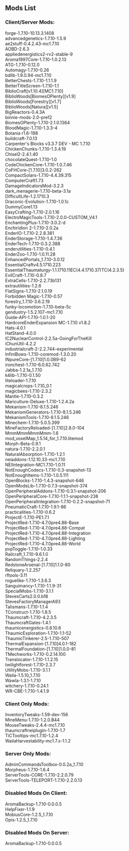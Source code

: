 ## Mods List

### Client/Server Mods:
forge-1.7.10-10.13.3.1408<br>
advancedgenetics-1.7.10-1.5.9<br>
ae2stuff-0.4.2.43-mc1.7.10<br>
AOBD-2.6.3<br>
appliedenergistics2-rv2-stable-9<br>
Aroma1997Core-1.7.10-1.0.2.13<br>
ATG-1.7.10-0.12.0<br>
Automagy-1.7.10-0.26<br>
bdlib-1.9.0.94-mc1.7.10<br>
BetterChests-1.7.10-1.1.1.9<br>
BetterTitleScreen-1.7.10-1.1<br>
BiblioCraft[v1.10.4][MC1.7.10]<br>
BiblioWoods[BiomesOPlenty][v1.9]<br>
BiblioWoods[Forestry][v1.7]<br>
BiblioWoods[Natura][v1.5]<br>
BigReactors-0.4.3A<br>
binnie-mods-2.0-pre12<br>
BiomesOPlenty-1.7.10-2.1.0.1364<br>
BloodMagic-1.7.10-1.3.3-4<br>
Botania r1.6-198<br>
buildcraft-7.0.13<br>
Carpenter's Blocks v3.3.7 DEV - MC 1.7.10<br>
ChickenChunks-1.7.10-1.3.4.19<br>
Chisel2-2.4.1.40<br>
chocolateQuest-1.7.10-1.0<br>
CodeChickenCore-1.7.10-1.0.7.46<br>
CoFHCore-[1.7.10]3.0.2-262<br>
CompactSolars-1.7.10-4.4.39.315<br>
ComputerCraft1.73<br>
DamageIndicatorsMod-3.2.3<br>
dark_menagerie-1.7.10-beta-3.1a<br>
DifficultLife-1.2.1710.3<br>
Draconic-Evolution-1.7.10-1.0.1c<br>
DummyCore1.13<br>
EasyCrafting-1.7.10-2.0.1.16<br>
ElectroMagicTools-1.7.10-2.0.0-CUSTOM_V4.1<br>
EnchantingPlus-1.7.10-3.0.2-d<br>
Enchiridion 2-1.7.10-2.0.2a<br>
EnderIO-1.7.10-2.2.8.381<br>
EnderStorage-1.7.10-1.4.7.36<br>
EnderTech-1.7.10-0.3.2.388<br>
enderutilities-1.7.10-0.4.1<br>
EnderZoo-1.7.10-1.0.11.28<br>
EnhancedPortals_1.7.10-3.0.12<br>
EssentialCraftv4.5.1710.223<br>
EssentialThaumaturgy-1.1.1710.11EC(4.4.1710.37)TC(4.2.3.5)<br>
EvilCraft-1.7.10-0.8.7<br>
ExtraCells-1.7.10-2.2.73b131<br>
extrautilities-1.2.6<br>
FlatSigns-1.7.10-2.1.0.19<br>
Forbidden Magic-1.7.10-0.57<br>
forestry_1.7.10-3.6.2.19<br>
funky-locomotion-1.7.10-beta-5c<br>
gendustry-1.5.2.107-mc1.7.10<br>
Guide-API-1.7.10-1.0.1-20<br>
HardcoreEnderExpansion  MC-1.7.10  v1.8.2<br>
Hats-4.0.1<br>
HatStand-4.0.0<br>
IC2NuclearControl-2.2.5a-GoingForTheKill<br>
iChunUtil-4.2.2<br>
industrialcraft-2-2.2.744-experimental<br>
InfiniBows-1.7.10-coremod-1.3.0.20<br>
INpureCore-[1.7.10]1.0.0B9-62<br>
ironchest-1.7.10-6.0.62.742<br>
Jabba-1.2.1a_1.7.10<br>
k4lib-1.7.10-0.1.50<br>
liteloader-1.7.10<br>
magicalcrops-1.7.10_0.1<br>
magicbees-1.7.10-2.3.2<br>
Mantle-1.7.10-0.3.2<br>
Mariculture-Deluxe-1.7.10-1.2.4.2a<br>
Mekanism-1.7.10-8.1.5.246<br>
MekanismGenerators-1.7.10-8.1.5.246<br>
MekanismTools-1.7.10-8.1.5.246<br>
Minechem-1.7.10-5.0.5.399<br>
MineFactoryReloaded-[1.7.10]2.8.0-104<br>
MmmMmmMmmMmm-1.6<br>
mod_voxelMap_1.5.14_for_1.7.10.litemod<br>
Morph-Beta-0.9.1<br>
natura-1.7.10-2.2.0.1<br>
NaturalAbsorption-1.7.10-1.2.1<br>
neiaddons-1.12.10.33-mc1.7.10<br>
NEIIntegration-MC1.7.10-1.0.11<br>
NotEnoughCodecs-1.7.10-0.3-snapshot-13<br>
NotEnoughItems-1.7.10-1.0.5.111<br>
OpenBlocks-1.7.10-1.4.3-snapshot-646<br>
OpenModsLib-1.7.10-0.7.3-snapshot-374<br>
OpenPeripheralAddons-1.7.10-0.3.1-snapshot-206<br>
OpenPeripheralCore-1.7.10-1.1.1-snapshot-238<br>
OpenPeripheralIntegration-1.7.10-0.2.2-snapshot-71<br>
PneumaticCraft-1.7.10-1.9.1-86<br>
practicalities-1.7.10-0.6.2<br>
ProjectE-1.7.10-PE1.7.1<br>
ProjectRed-1.7.10-4.7.0pre4.88-Base<br>
ProjectRed-1.7.10-4.7.0pre4.88-Compat<br>
ProjectRed-1.7.10-4.7.0pre4.88-Integration<br>
ProjectRed-1.7.10-4.7.0pre4.88-Lighting<br>
ProjectRed-1.7.10-4.7.0pre4.88-World<br>
pvpToggle-1.7.10-1.0.33<br>
Railcraft_1.7.10-9.6.1.0<br>
RandomThings-2.2.4<br>
RedstoneArsenal-[1.7.10]1.1.0-80<br>
Reliquary-1.2.257<br>
rftools-3.11<br>
roguelike-1.7.10-1.3.6.3<br>
Sanguimancy-1.7.10-1.1.9-31<br>
SpecialMobs-1.7.10-3.1.1<br>
StevesCarts2.0.0.b18<br>
StevesFactoryManagerA93<br>
Talismans-1.7.10-1.1.4<br>
TConstruct-1.7.10-1.8.5<br>
Thaumcraft-1.7.10-4.2.3.5<br>
ThaumcraftGates-1.4.1<br>
thaumicenergistics-0.8.10.6<br>
ThaumicExploration-1.7.10-1.1-52<br>
ThaumicTinkerer-2.5-1.7.10-507<br>
ThermalExpansion-[1.7.10]4.0.1-182<br>
ThermalFoundation-[1.7.10]1.0.0-81<br>
TMechworks-1.7.10-0.2.14.100<br>
Translocator-1.7.10-1.1.2.15<br>
twilightforest-1.7.10-2.3.7<br>
UtilityMobs-1.7.10-3.1.1<br>
Waila-1.5.10_1.7.10<br>
Wawla-1.3.1-1.7.10<br>
witchery-1.7.10-0.24.1<br>
WR-CBE-1.7.10-1.4.1.9

### Client Only Mods:
InventoryTweaks-1.59-dev-156<br>
MineMenu-1.7.10-1.2.0.B44<br>
MouseTweaks-2.4.4-mc1.7.10<br>
thaumcraftneiplugin-1.7.10-1.7<br>
TiCTooltips-mc1.7.10-1.2.4<br>
WailaHarvestability-mc1.7.x-1.1.2

### Server Only Mods:
AdminCommandsToolbox-0.0.2a_1.7.10<br>
Morpheus-1.7.10-1.6.4<br>
ServerTools-CORE-1.7.10-2.2.0.79<br>
ServerTools-TELEPORT-1.7.10-2.2.0.13

### Disabled Mods On Client:
AromaBackup-1.7.10-0.0.0.5<br>
HelpFixer-1.1.9<br>
MobiusCore-1.2.5_1.7.10<br>
Opis-1.2.5_1.7.10

### Disabled Mods On Server:
AromaBackup-1.7.10-0.0.0.5

